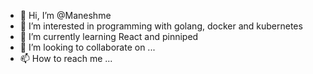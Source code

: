 - 👋 Hi, I’m @Maneshme
- 👀 I’m interested in programming with golang, docker and kubernetes
- 🌱 I’m currently learning React and pinniped
- 💞️ I’m looking to collaborate on ...
- 📫 How to reach me ...

<!---
Maneshme/Maneshme is a ✨ special ✨ repository because its `README.md` (this file) appears on your GitHub profile.
You can click the Preview link to take a look at your changes.
--->
